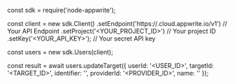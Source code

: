 const sdk = require('node-appwrite');

const client = new sdk.Client()
    .setEndpoint('https://<REGION>.cloud.appwrite.io/v1') // Your API Endpoint
    .setProject('<YOUR_PROJECT_ID>') // Your project ID
    .setKey('<YOUR_API_KEY>'); // Your secret API key

const users = new sdk.Users(client);

const result = await users.updateTarget({
    userId: '<USER_ID>',
    targetId: '<TARGET_ID>',
    identifier: '<IDENTIFIER>',
    providerId: '<PROVIDER_ID>',
    name: '<NAME>'
});
